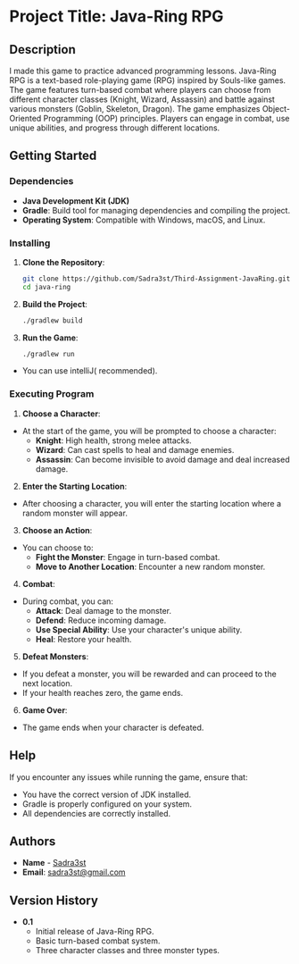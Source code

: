 # Project Title: Java-Ring RPG

## Description
I made this game to practice advanced programming lessons.
Java-Ring RPG is a text-based role-playing game (RPG) inspired by Souls-like games. The game features turn-based combat where players can choose from different character classes (Knight, Wizard, Assassin) and battle against various monsters (Goblin, Skeleton, Dragon). The game emphasizes Object-Oriented Programming (OOP) principles. Players can engage in combat, use unique abilities, and progress through different locations.

## Getting Started

### Dependencies

- **Java Development Kit (JDK)**
- **Gradle**: Build tool for managing dependencies and compiling the project.
- **Operating System**: Compatible with Windows, macOS, and Linux.

### Installing

1. **Clone the Repository**:
   ```bash
   git clone https://github.com/Sadra3st/Third-Assignment-JavaRing.git
   cd java-ring
   ```

2. **Build the Project**:
   ```bash
   ./gradlew build
   ```

3. **Run the Game**:
   ```bash
   ./gradlew run
   ```
- You can use intelliJ(
  recommended).
### Executing Program

1. **Choose a Character**:
  - At the start of the game, you will be prompted to choose a character:
    - **Knight**: High health, strong melee attacks.
    - **Wizard**: Can cast spells to heal and damage enemies.
    - **Assassin**: Can become invisible to avoid damage and deal increased damage.

2. **Enter the Starting Location**:
  - After choosing a character, you will enter the starting location where a random monster will appear.

3. **Choose an Action**:
  - You can choose to:
    - **Fight the Monster**: Engage in turn-based combat.
    - **Move to Another Location**: Encounter a new random monster.

4. **Combat**:
  - During combat, you can:
    - **Attack**: Deal damage to the monster.
    - **Defend**: Reduce incoming damage.
    - **Use Special Ability**: Use your character's unique ability.
    - **Heal**: Restore your health.

5. **Defeat Monsters**:
  - If you defeat a monster, you will be rewarded and can proceed to the next location.
  - If your health reaches zero, the game ends.

6. **Game Over**:
  - The game ends when your character is defeated.

## Help

If you encounter any issues while running the game, ensure that:
- You have the correct version of JDK installed.
- Gradle is properly configured on your system.
- All dependencies are correctly installed.


## Authors

- **Name** - [Sadra3st](https://github.com/Sadra3st)
- **Email**: sadra3st@gmail.com

## Version History

- **0.1**
  - Initial release of Java-Ring RPG.
  - Basic turn-based combat system.
  - Three character classes and three monster types.

